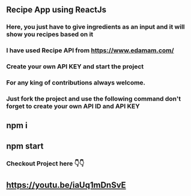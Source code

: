 ## Recipe App using ReactJs 
### Here, you just have to give ingredients as an input and it will show you recipes based on it
### I have used Recipe API from https://www.edamam.com/
### Create your own API KEY and start the project
### For any king of contributions always welcome.
### Just fork the project and use the following command don't forget to create your own API ID and API KEY 
## npm i 
## npm start
### Checkout Project here 👇👇
## https://youtu.be/iaUq1mDnSvE